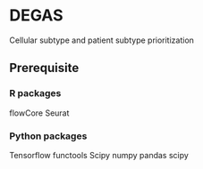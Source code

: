 # DEGAS
Cellular subtype and patient subtype prioritization


## Prerequisite

### R packages
flowCore
Seurat

### Python packages
Tensorflow
functools
Scipy
numpy
pandas
scipy

